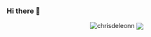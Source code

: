 ### Hi there 👋

<p align="center"> <img src="https://github-readme-stats.vercel.app/api?username=chrisdeleonn&show_icons=true&theme=cobalt" alt="chrisdeleonn" />

<a href="https://github.com/chrisdeleonn/github-readme-stats">
  <img align="center" src="https://github-readme-stats.vercel.app/api/top-langs/?username=chrisdeleonn&layout=compact&theme=cobalt" />
</a>
